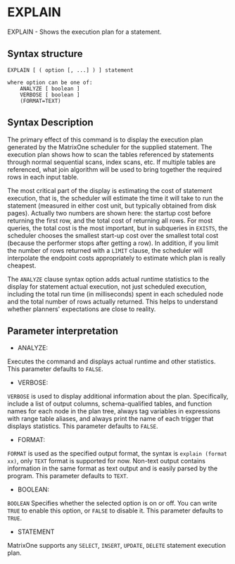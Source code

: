 # EXPLAIN

EXPLAIN - Shows the execution plan for a statement.

## Syntax structure

```
EXPLAIN [ ( option [, ...] ) ] statement

where option can be one of:
    ANALYZE [ boolean ]
    VERBOSE [ boolean ]
    (FORMAT=TEXT)
```

## Syntax Description

The primary effect of this command is to display the execution plan generated by the MatrixOne scheduler for the supplied statement. The execution plan shows how to scan the tables referenced by statements through normal sequential scans, index scans, etc. If multiple tables are referenced, what join algorithm will be used to bring together the required rows in each input table.

The most critical part of the display is estimating the cost of statement execution, that is, the scheduler will estimate the time it will take to run the statement (measured in either cost unit, but typically obtained from disk pages). Actually two numbers are shown here: the startup cost before returning the first row, and the total cost of returning all rows. For most queries, the total cost is the most important, but in subqueries in `EXISTS`, the scheduler chooses the smallest start-up cost over the smallest total cost (because the performer stops after getting a row). In addition, if you limit the number of rows returned with a `LIMIT` clause, the scheduler will interpolate the endpoint costs appropriately to estimate which plan is really cheapest.

The `ANALYZE` clause syntax option adds actual runtime statistics to the display for statement actual execution, not just scheduled execution, including the total run time (in milliseconds) spent in each scheduled node and the total number of rows actually returned. This helps to understand whether planners' expectations are close to reality.

## Parameter interpretation

* ANALYZE:

Executes the command and displays actual runtime and other statistics. This parameter defaults to `FALSE`.

* VERBOSE:

`VERBOSE` is used to display additional information about the plan. Specifically, include a list of output columns, schema-qualified tables, and function names for each node in the plan tree, always tag variables in expressions with range table aliases, and always print the name of each trigger that displays statistics. This parameter defaults to `FALSE`.

* FORMAT:

`FORMAT` is used as the specified output format, the syntax is `explain (format xx)`, only `TEXT` format is supported for now. Non-text output contains information in the same format as text output and is easily parsed by the program. This parameter defaults to `TEXT`.

* BOOLEAN:

`BOOLEAN` Specifies whether the selected option is on or off. You can write `TRUE` to enable this option, or `FALSE` to disable it. This parameter defaults to `TRUE`.

* STATEMENT

MatrixOne supports any `SELECT`, `INSERT`, `UPDATE`, `DELETE` statement execution plan.